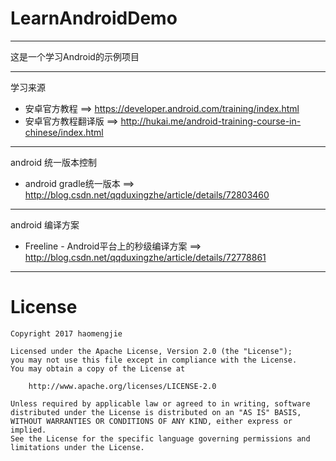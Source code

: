 # LearnAndroidDemo

----
这是一个学习Android的示例项目

----
学习来源

  - 安卓官方教程 ==> https://developer.android.com/training/index.html
  - 安卓官方教程翻译版 ==> http://hukai.me/android-training-course-in-chinese/index.html

----
android 统一版本控制

 - android gradle统一版本 ==> http://blog.csdn.net/qqduxingzhe/article/details/72803460

----
android 编译方案

 - Freeline - Android平台上的秒级编译方案 ==> http://blog.csdn.net/qqduxingzhe/article/details/72778861

----
# License

    Copyright 2017 haomengjie

    Licensed under the Apache License, Version 2.0 (the "License");
    you may not use this file except in compliance with the License.
    You may obtain a copy of the License at

        http://www.apache.org/licenses/LICENSE-2.0

    Unless required by applicable law or agreed to in writing, software
    distributed under the License is distributed on an "AS IS" BASIS,
    WITHOUT WARRANTIES OR CONDITIONS OF ANY KIND, either express or implied.
    See the License for the specific language governing permissions and
    limitations under the License.
